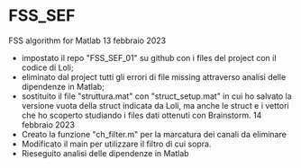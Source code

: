 # FSS_SEF
 FSS algorithm for Matlab
13 febbraio 2023
-   impostato il repo "FSS_SEF_01" su github con i files del project con il 
    codice di Loli;
-   eliminato dal project tutti gli errori di file missing attraverso
    analisi delle dipendenze in Matlab;
-   sostituito il file "struttura.mat" con "struct_setup.mat" in cui ho
    salvato la versione vuota della struct indicata da Loli, ma anche le
    struct e i vettori che ho scoperto studiando i files dati ottenuti con 
    Brainstorm.
14 febbraio 2023
-   Creato la funzione "ch_filter.m" per la marcatura dei canali da
    eliminare
-   Modificato il main per utilizzare il filtro di cui sopra.
-   Rieseguito analisi delle dipendenze in Matlab 
